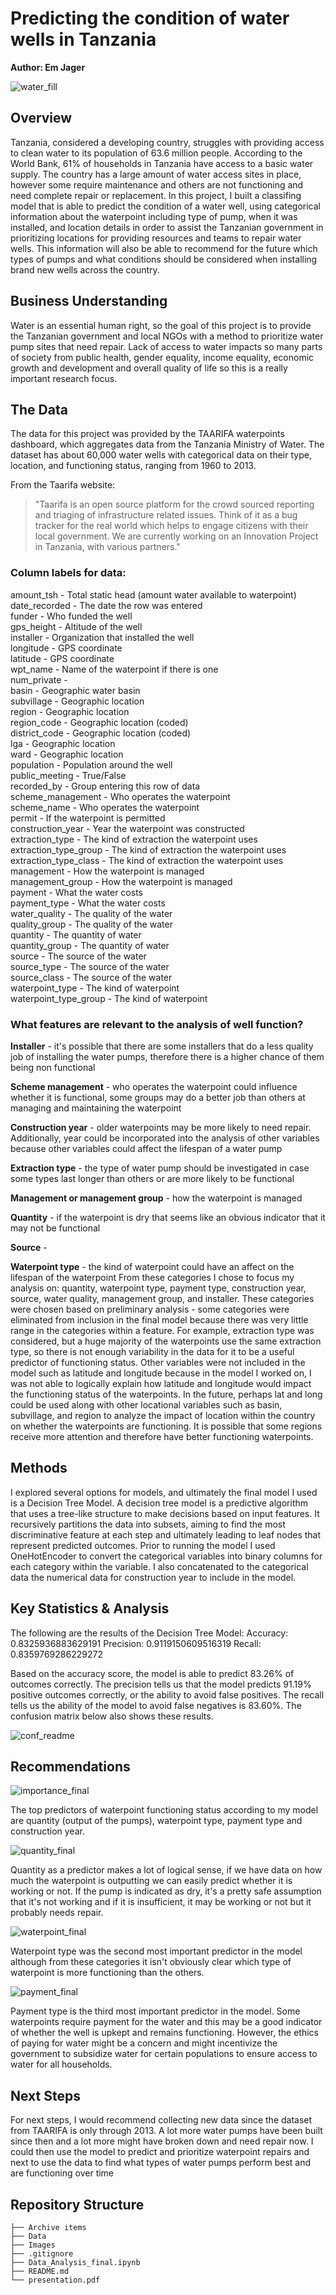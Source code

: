 # Predicting the condition of water wells in Tanzania
**Author: Em Jager**

![water_fill](https://github.com/e-jager/Flatiron_project_3/assets/137834860/6cba784f-faf0-4b8e-accf-3c43cf34192c)


## Overview
Tanzania, considered a developing country, struggles with providing access to clean water to its population of 63.6 million people. According to the World Bank, 61% of households in Tanzania have access to a basic water supply. The country has a large amount of water access sites in place, however some require maintenance and others are not functioning and need complete repair or replacement. In this project, I built a classifing model that is able to predict the condition of a water well, using categorical information about the waterpoint including type of pump, when it was installed, and location details in order to assist the Tanzanian government in prioritizing locations for providing resources and teams to repair water wells. This information will also be able to recommend for the future which types of pumps and what conditions should be considered when installing brand new wells across the country. 

## Business Understanding
Water is an essential human right, so the goal of this project is to provide the Tanzanian government and local NGOs with a method to prioritize water pump sites that need repair. Lack of access to water impacts so many parts of society from public health, gender equality, income equality, economic growth and development and overall quality of life so this is a really important research focus. 

## The Data

The data for this project was provided by the TAARIFA waterpoints dashboard, which aggregates data from the Tanzania Ministry of Water. The dataset has about 60,000 water wells with  categorical data on their type, location, and functioning status, ranging from 1960 to 2013.

From the Taarifa website:
> "Taarifa is an open source platform for the crowd sourced reporting and triaging of infrastructure related issues. Think of it as a bug tracker for the real world which helps to engage citizens with their local government. We are currently working on an Innovation Project in Tanzania, with various partners."

### **Column labels for data:**

amount_tsh - Total static head (amount water available to waterpoint)\
date_recorded - The date the row was entered\
funder - Who funded the well\
gps_height - Altitude of the well\
installer - Organization that installed the well\
longitude - GPS coordinate\
latitude - GPS coordinate\
wpt_name - Name of the waterpoint if there is one\
num_private -\
basin - Geographic water basin\
subvillage - Geographic location\
region - Geographic location\
region_code - Geographic location (coded)\
district_code - Geographic location (coded)\
lga - Geographic location\
ward - Geographic location\
population - Population around the well\
public_meeting - True/False\
recorded_by - Group entering this row of data\
scheme_management - Who operates the waterpoint\
scheme_name - Who operates the waterpoint\
permit - If the waterpoint is permitted\
construction_year - Year the waterpoint was constructed\
extraction_type - The kind of extraction the waterpoint uses\
extraction_type_group - The kind of extraction the waterpoint uses\
extraction_type_class - The kind of extraction the waterpoint uses\
management - How the waterpoint is managed\
management_group - How the waterpoint is managed\
payment - What the water costs\
payment_type - What the water costs\
water_quality - The quality of the water\
quality_group - The quality of the water\
quantity - The quantity of water\
quantity_group - The quantity of water\
source - The source of the water\
source_type - The source of the water\
source_class - The source of the water\
waterpoint_type - The kind of waterpoint\
waterpoint_type_group - The kind of waterpoint

### What features are relevant to the analysis of well function?
**Installer** - it's possible that there are some installers that do a less quality job of installing the water pumps, therefore there is a higher chance of them being non functional

**Scheme management** - who operates the waterpoint could influence whether it is functional, some groups may do a better job than others at managing and maintaining the waterpoint

**Construction year** - older waterpoints may be more likely to need repair. Additionally, year could be incorporated into the analysis of other variables because other variables could affect the lifespan of a water pump

**Extraction type** - the type of water pump should be investigated in case some types last longer than others or are more likely to be functional

**Management or management group** - how the waterpoint is managed

**Quantity** - if the waterpoint is dry that seems like an obvious indicator that it may not be functional

**Source** - 

**Waterpoint type** - the kind of waterpoint could have an affect on the lifespan of the waterpoint
From these categories I chose to focus my analysis on: quantity, waterpoint type, payment type, construction year, source, water quality, management group, and installer. These categories were chosen based on preliminary analysis - some categories were eliminated from inclusion in the final model because there was very little range in the categories within a feature. For example, extraction type was considered, but a huge majority of the waterpoints use the same extraction type, so there is not enough variability in the data for it to be a useful predictor of functioning status. Other variables were not included in the model such as latitude and longitude because in the model I worked on, I was not able to logically explain how latitude and longitude would impact the functioning status of the waterpoints. In the future, perhaps lat and long could be used along with other locational variables such as basin, subvillage, and region to analyze the impact of location within the country on whether the waterpoints are functioning. It is possible that some regions receive more attention and therefore have better functioning waterpoints. 

## Methods
I explored several options for models, and ultimately the final model I used is a Decision Tree Model. A decision tree model is a predictive algorithm that uses a tree-like structure to make decisions based on input features. It recursively partitions the data into subsets, aiming to find the most discriminative feature at each step and ultimately leading to leaf nodes that represent predicted outcomes. Prior to running the model I used OneHotEncoder to convert the categorical variables into binary columns for each category within the variable. I also concatenated to the categorical data the numerical data for construction year to include in the model. 

## Key Statistics & Analysis

The following are the results of the Decision Tree Model:
Accuracy: 0.8325936883629191
Precision: 0.9119150609516319
Recall: 0.8359769286229272

Based on the accuracy score, the model is able to predict 83.26% of outcomes correctly. The precision tells us that the model predicts 91.19% positive outcomes correctly, or the ability to avoid false positives. The recall tells us the ability of the model to avoid false negatives is 83.60%. The confusion matrix below also shows these results.  

![conf_readme](https://github.com/e-jager/Flatiron_project_3/assets/137834860/d55e23f4-de15-4018-9869-d225cf4db77d)

## Recommendations
![importance_final](https://github.com/e-jager/Flatiron_project_3/assets/137834860/26bdcc56-f642-42a6-9cf3-54f7f12607ba)

The top predictors of waterpoint functioning status according to my model are quantity (output of the pumps), waterpoint type, payment type and construction year. 

![quantity_final](https://github.com/e-jager/Flatiron_project_3/assets/137834860/90b91cb7-4a69-4aac-8616-bf0ed8cc6ce7)

Quantity as a predictor makes a lot of logical sense, if we have data on how much the waterpoint is outputting we can easily predict whether it is working or not. If the pump is indicated as dry, it's a pretty safe assumption that it's not working and if it is insufficient, it may be working or not but it probably needs repair. 

![waterpoint_final](https://github.com/e-jager/Flatiron_project_3/assets/137834860/e94060a9-721d-4a03-8ae8-a90681472082)

Waterpoint type was the second most important predictor in the model although from these categories it isn't obviously clear which type of waterpoint is more functioning than the others. 

![payment_final](https://github.com/e-jager/Flatiron_project_3/assets/137834860/b8e2aff3-1dac-4ca8-87ad-dce4db618326)

Payment type is the third most important predictor in the model. Some waterpoints require payment for the water and this may be a good indicator of whether the well is upkept and remains functioning. However, the ethics of paying for water might be a concern and might incentivize the government to subsidize water for certain populations to ensure access to water for all households. 

## Next Steps
For next steps, I would recommend collecting new data since the dataset from TAARIFA is only through 2013. A lot more water pumps have been built since then and a lot more might have broken down and need repair now. I could then use the model to predict and prioritize waterpoint repairs and next to use the data to find what types of water pumps perform best and are functioning over time

## Repository Structure

```
├── Archive items
├── Data
├── Images
├── .gitignore
├── Data_Analysis_final.ipynb
├── README.md
└── presentation.pdf
```
